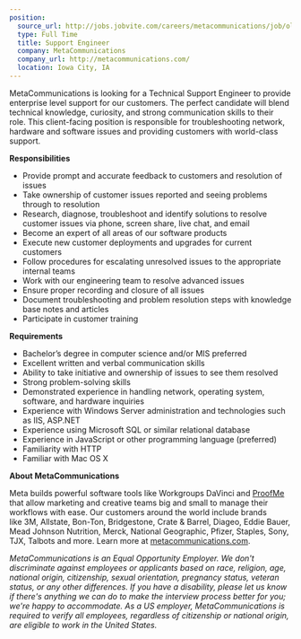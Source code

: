 ```yaml
---
position:
  source_url: http://jobs.jobvite.com/careers/metacommunications/job/olEK4fwx
  type: Full Time
  title: Support Engineer
  company: MetaCommunications
  company_url: http://metacommunications.com/
  location: Iowa City, IA
---
```


<div class="jv-job-detail-description">
<p>
</p><p><span style="">MetaCommunications is looking for a Technical Support Engineer to provide enterprise level support for our customers. The perfect candidate will blend technical knowledge, curiosity, and strong communication skills to their role. This client-facing position is responsible for troubleshooting network, hardware and software issues and providing customers with world-class support. </span></p><p><b>Responsibilities</b></p><ul><li style=""><span style="">Provide prompt and accurate feedback to customers and resolution of issues </span></li><li style=""><span style="">Take ownership of customer issues reported and seeing problems through to resolution</span></li><li style=""><span style="">Research, diagnose, troubleshoot and identify solutions to resolve customer issues via phone, screen share, live chat, and email</span></li><li style=""><span style="">Become an expert of all areas of our software products</span></li><li style=""><span style="">Execute new customer deployments and upgrades for current customers</span></li><li style=""><span style="">Follow procedures for escalating unresolved issues to the appropriate internal teams</span></li><li style=""><span style="">Work with our engineering team to resolve advanced issues </span></li><li style=""><span style="">Ensure proper recording and closure of all issues</span></li><li style=""><span style="">Document troubleshooting and problem resolution steps with knowledge base notes and articles</span></li><li style=""><span style="">Participate in customer training</span></li></ul><p><b>Requirements</b></p><ul><li style=""><span style="">Bachelor’s degree in computer science and/or MIS preferred</span></li><li style=""><span style="">Excellent written and verbal communication skills</span></li><li style=""><span style="">Ability to take initiative and ownership of issues to see them resolved</span></li><li style=""><span style="">Strong problem-solving skills</span></li><li style=""><span style="">Demonstrated experience in handling network, operating system, software, and hardware inquiries</span></li><li style=""><span style="">Experience with Windows Server administration and technologies such as IIS, ASP.NET</span></li><li style=""><span style="">Experience using Microsoft SQL or similar relational database </span></li><li style=""><span style="">Experience in JavaScript or other programming language (preferred)</span></li><li style=""><span style="">Familiarity with HTTP</span></li><li style=""><span style="">Familiar with Mac OS X</span></li></ul><p><strong>About MetaCommunications</strong></p><p><span>Meta&nbsp;builds powerful software tools like Workgroups DaVinci and <a href="proofme.com" target="_blank" title="ProofMe">ProofMe</a> that allow marketing and creative teams big and small to manage their workflows with ease. Our customers around the world include brands like&nbsp;<span>3M, Allstate, Bon-Ton, Bridgestone, Crate &amp; Barrel, Diageo, Eddie Bauer, Mead Johnson Nutrition, Merck, National Geographic, Pfizer, Staples, Sony, TJX, Talbots and more.&nbsp;</span>Learn more at </span><a href="http://www.meta-comm.com/"><span>metacommunications.com</span></a><span>.</span></p><p><em>MetaCommunications is an Equal Opportunity Employer. We don't discriminate against employees or applicants based on race, religion, age, national origin, citizenship, sexual orientation, pregnancy status, veteran status, or any other differences. If you have a disability, please let us know if there's anything we can do to make the interview process better for you; we're happy to accommodate. As a US employer, MetaCommunications is required to verify all employees, regardless of citizenship or national origin, are eligible to work in the United States.</em></p>
<p></p>
<p></p>
</div>

